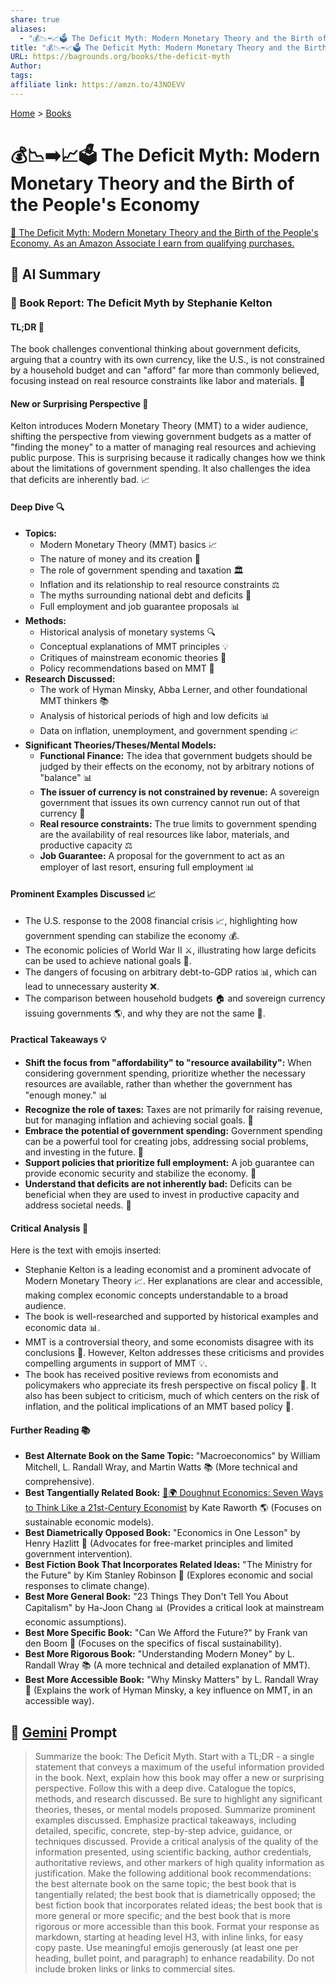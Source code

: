 ```yaml
---
share: true
aliases:
  - "💰📉➡️📈🗳️ The Deficit Myth: Modern Monetary Theory and the Birth of the People's Economy"
title: "💰📉➡️📈🗳️ The Deficit Myth: Modern Monetary Theory and the Birth of the People's Economy"
URL: https://bagrounds.org/books/the-deficit-myth
Author: 
tags: 
affiliate link: https://amzn.to/43NOEVV
---
```

[Home](../index.md) > [Books](./index.md)  
# 💰📉➡️📈🗳️ The Deficit Myth: Modern Monetary Theory and the Birth of the People's Economy  
[🛒 The Deficit Myth: Modern Monetary Theory and the Birth of the People's Economy. As an Amazon Associate I earn from qualifying purchases.](https://amzn.to/43NOEVV)  
  
## 🤖 AI Summary  
### 📖 Book Report: The Deficit Myth by Stephanie Kelton  
#### TL;DR 🤯  
The book challenges conventional thinking about government deficits, arguing that a country with its own currency, like the U.S., is not constrained by a household budget and can "afford" far more than commonly believed, focusing instead on real resource constraints like labor and materials. 💸  
  
#### New or Surprising Perspective 🌟  
Kelton introduces Modern Monetary Theory (MMT) to a wider audience, shifting the perspective from viewing government budgets as a matter of "finding the money" to a matter of managing real resources and achieving public purpose. This is surprising because it radically changes how we think about the limitations of government spending. It also challenges the idea that deficits are inherently bad. 📈  
  
#### Deep Dive 🔍  
* **Topics:**  
    * Modern Monetary Theory (MMT) basics 📈  
    * The nature of money and its creation 💸  
    * The role of government spending and taxation 🏛️  
    * Inflation and its relationship to real resource constraints ⚖️  
    * The myths surrounding national debt and deficits 🤔  
    * Full employment and job guarantee proposals 📊  
* **Methods:**  
    * Historical analysis of monetary systems 🔍  
    * Conceptual explanations of MMT principles 💡  
    * Critiques of mainstream economic theories 🚫  
    * Policy recommendations based on MMT 📝  
* **Research Discussed:**  
    * The work of Hyman Minsky, Abba Lerner, and other foundational MMT thinkers 📚  
    * Analysis of historical periods of high and low deficits 📊  
    * Data on inflation, unemployment, and government spending 📈  
* **Significant Theories/Theses/Mental Models:**  
    * **Functional Finance:** The idea that government budgets should be judged by their effects on the economy, not by arbitrary notions of "balance" 📊  
    * **The issuer of currency is not constrained by revenue:** A sovereign government that issues its own currency cannot run out of that currency 💸  
    * **Real resource constraints:** The true limits to government spending are the availability of real resources like labor, materials, and productive capacity ⚖️  
    * **Job Guarantee:** A proposal for the government to act as an employer of last resort, ensuring full employment 📊  
  
#### Prominent Examples Discussed 📈  
* The U.S. response to the 2008 financial crisis 📈, highlighting how government spending can stabilize the economy 💰.  
* The economic policies of World War II ⚔️, illustrating how large deficits can be used to achieve national goals 🌟.  
* The dangers of focusing on arbitrary debt-to-GDP ratios 📊, which can lead to unnecessary austerity ❌.  
* The comparison between household budgets 🏠 and sovereign currency issuing governments 🌎, and why they are not the same 🤔.  
  
#### Practical Takeaways 💡  
* **Shift the focus from "affordability" to "resource availability":** When considering government spending, prioritize whether the necessary resources are available, rather than whether the government has "enough money." 📊  
* **Recognize the role of taxes:** Taxes are not primarily for raising revenue, but for managing inflation and achieving social goals. 💸  
* **Embrace the potential of government spending:** Government spending can be a powerful tool for creating jobs, addressing social problems, and investing in the future. 🌟  
* **Support policies that prioritize full employment:** A job guarantee can provide economic security and stabilize the economy. 🏢  
* **Understand that deficits are not inherently bad:** Deficits can be beneficial when they are used to invest in productive capacity and address societal needs. 💪  
  
#### Critical Analysis 🧐  
Here is the text with emojis inserted:  
  
* Stephanie Kelton is a leading economist and a prominent advocate of Modern Monetary Theory 📈. Her explanations are clear and accessible, making complex economic concepts understandable to a broad audience.  
* The book is well-researched and supported by historical examples and economic data 📊.  
* MMT is a controversial theory, and some economists disagree with its conclusions 🤔. However, Kelton addresses these criticisms and provides compelling arguments in support of MMT 💡.  
* The book has received positive reviews from economists and policymakers who appreciate its fresh perspective on fiscal policy 👥. It also has been subject to criticism, much of which centers on the risk of inflation, and the political implications of an MMT based policy 🚨.  
  
#### Further Reading 📚  
* **Best Alternate Book on the Same Topic:** "Macroeconomics" by William Mitchell, L. Randall Wray, and Martin Watts 📚 (More technical and comprehensive).  
* **Best Tangentially Related Book:** [🍩🌍 Doughnut Economics: Seven Ways to Think Like a 21st-Century Economist](./doughnut-economics-seven-ways-to-think-like-a-21st-century-economist.md) by Kate Raworth 🌎 (Focuses on sustainable economic models).  
* **Best Diametrically Opposed Book:** "Economics in One Lesson" by Henry Hazlitt 💸 (Advocates for free-market principles and limited government intervention).  
* **Best Fiction Book That Incorporates Related Ideas:** "The Ministry for the Future" by Kim Stanley Robinson 🌟 (Explores economic and social responses to climate change).  
* **Best More General Book:** "23 Things They Don't Tell You About Capitalism" by Ha-Joon Chang 📊 (Provides a critical look at mainstream economic assumptions).  
* **Best More Specific Book:** "Can We Afford the Future?" by Frank van den Boom 💸 (Focuses on the specifics of fiscal sustainability).  
* **Best More Rigorous Book:** "Understanding Modern Money" by L. Randall Wray 📚 (A more technical and detailed explanation of MMT).  
* **Best More Accessible Book:** "Why Minsky Matters" by L. Randall Wray 🤔 (Explains the work of Hyman Minsky, a key influence on MMT, in an accessible way).  
  
## 💬 [Gemini](https://gemini.google.com) Prompt  
> Summarize the book: The Deficit Myth. Start with a TL;DR - a single statement that conveys a maximum of the useful information provided in the book. Next, explain how this book may offer a new or surprising perspective. Follow this with a deep dive. Catalogue the topics, methods, and research discussed. Be sure to highlight any significant theories, theses, or mental models proposed. Summarize prominent examples discussed. Emphasize practical takeaways, including detailed, specific, concrete, step-by-step advice, guidance, or techniques discussed. Provide a critical analysis of the quality of the information presented, using scientific backing, author credentials, authoritative reviews, and other markers of high quality information as justification. Make the following additional book recommendations: the best alternate book on the same topic; the best book that is tangentially related; the best book that is diametrically opposed; the best fiction book that incorporates related ideas; the best book that is more general or more specific; and the best book that is more rigorous or more accessible than this book. Format your response as markdown, starting at heading level H3, with inline links, for easy copy paste. Use meaningful emojis generously (at least one per heading, bullet point, and paragraph) to enhance readability. Do not include broken links or links to commercial sites.